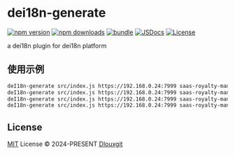 # dei18n-generate

[![npm version][npm-version-src]][npm-version-href]
[![npm downloads][npm-downloads-src]][npm-downloads-href]
[![bundle][bundle-src]][bundle-href]
[![JSDocs][jsdocs-src]][jsdocs-href]
[![License][license-src]][license-href]

a dei18n plugin for dei18n platform

## 使用示例

```bash
deI18n-generate src/index.js https://192.168.0.24:7999 saas-royalty-manager-f2e expand split
deI18n-generate src/index.js https://192.168.0.24:7999 saas-royalty-manager-f2e expand
deI18n-generate src/index.js https://192.168.0.24:7999 saas-royalty-manager-f2e split
deI18n-generate src/index.js https://192.168.0.24:7999 saas-royalty-manager-f2e
```

## License

[MIT](./LICENSE) License © 2024-PRESENT [Dlouxgit](https://github.com/Dlouxgit)

<!-- Badges -->

[npm-version-src]: https://img.shields.io/npm/v/dei18n-generate?style=flat&colorA=080f12&colorB=1fa669
[npm-version-href]: https://npmjs.com/package/dei18n-generate
[npm-downloads-src]: https://img.shields.io/npm/dm/dei18n-generate?style=flat&colorA=080f12&colorB=1fa669
[npm-downloads-href]: https://npmjs.com/package/dei18n-generate
[bundle-src]: https://img.shields.io/bundlephobia/minzip/dei18n-generate?style=flat&colorA=080f12&colorB=1fa669&label=minzip
[bundle-href]: https://bundlephobia.com/result?p=dei18n-generate
[license-src]: https://img.shields.io/github/license/Dlouxgit/dei18n-generate.svg?style=flat&colorA=080f12&colorB=1fa669
[license-href]: https://github.com/Dlouxgit/dei18n-generate/blob/main/LICENSE
[jsdocs-src]: https://img.shields.io/badge/jsdocs-reference-080f12?style=flat&colorA=080f12&colorB=1fa669
[jsdocs-href]: https://www.jsdocs.io/package/dei18n-generate
